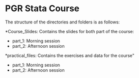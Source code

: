# PGR Stata Course

The structure of the directories and folders is as follows:

*Course_Slides: Contains the slides for both part of the course:
  * part_1: Morning session
  * part_2: Afternoon session 

*practical_files: Contains the exercises and data for the course"
  * part_1: Morning session
  * part_2: Afternoon session 
